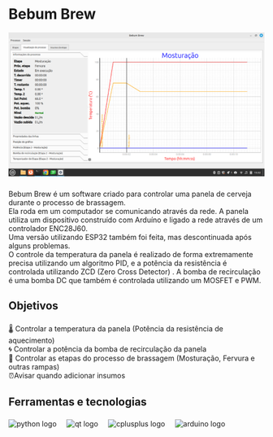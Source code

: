 <h1 align="left">Bebum Brew</h1>

![Captura da tela do software](printscreen.png)

###

<p align="left">Bebum Brew é um software criado para controlar uma panela de cerveja durante o processo de brassagem.<br>Ela roda em um computador se comunicando através da rede. A panela utiliza um dispositivo construído com Arduíno e ligado a rede através de um controlador ENC28J60. <br>Uma versão utilizando ESP32 também foi feita, mas descontinuada após alguns problemas. <br>O controle da temperatura da panela é realizado de forma extremamente precisa utilizando um algoritmo PID, e a potência da resistência é controlada utilizando ZCD (Zero Cross Detector) . A bomba de recirculação é uma bomba DC que também é controlada utilizando um MOSFET e PWM.</p>

###

<h2 align="left">Objetivos</h2>

###

<p align="left">🌡️ Controlar a temperatura da panela (Potência da resistência de aquecimento)<br>🌀 Controlar a potência da bomba de recirculação da panela<br>📝 Controlar as etapas do processo de brassagem (Mosturação, Fervura e outras rampas)<br>⏰Avisar quando adicionar insumos</p>

###

<h2 align="left">Ferramentas e tecnologias</h2>

###

<div align="left">
  <img src="https://cdn.jsdelivr.net/gh/devicons/devicon/icons/python/python-original.svg" height="40" alt="python logo"  />
  <img width="12" />
  <img src="https://cdn.jsdelivr.net/gh/devicons/devicon/icons/qt/qt-original.svg" height="40" alt="qt logo"  />
  <img width="12" />
  <img src="https://cdn.jsdelivr.net/gh/devicons/devicon/icons/cplusplus/cplusplus-original.svg" height="40" alt="cplusplus logo"  />
  <img width="12" />
  <img src="https://cdn.jsdelivr.net/gh/devicons/devicon/icons/arduino/arduino-original.svg" height="40" alt="arduino logo"  />
</div>

###
